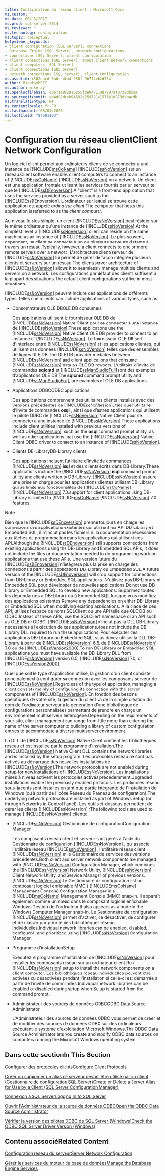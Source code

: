 ```yaml
---
title: Configuration du réseau client | Microsoft Docs
ms.custom: ''
ms.date: 06/13/2017
ms.prod: sql-server-2014
ms.reviewer: ''
ms.technology: configuration
ms.topic: conceptual
helpviewer_keywords:
- client configuration [SQL Server], connections
- Database Engine [SQL Server], network configurations
- connections [SQL Server], client configuration
- client connections [SQL Server], about client network connections
- client computers [SQL Server]
- client connections [SQL Server]
- network connections [SQL Server], client configuration
ms.assetid: c382eacd-0a0c-40a4-958f-9b774eb2d734
author: MikeRayMSFT
ms.author: mikeray
ms.openlocfilehash: d0671a8d2913855fde047110d7907af8739dbd5a
ms.sourcegitcommit: ad4d92dce894592a259721a1571b1d8736abacdb
ms.translationtype: MT
ms.contentlocale: fr-FR
ms.lasthandoff: 08/04/2020
ms.locfileid: "87601103"
---
```

# <a name="client-network-configuration"></a><span data-ttu-id="f8aa0-102">Configuration du réseau client</span><span class="sxs-lookup"><span data-stu-id="f8aa0-102">Client Network Configuration</span></span>
  <span data-ttu-id="f8aa0-103">Un logiciel client permet aux ordinateurs clients de se connecter à une instance de [!INCLUDE[msCoName](../../includes/msconame-md.md)] [!INCLUDE[ssNoVersion](../../includes/ssnoversion-md.md)] sur un réseau.</span><span class="sxs-lookup"><span data-stu-id="f8aa0-103">Client software enables client computers to connect to an instance of [!INCLUDE[msCoName](../../includes/msconame-md.md)] [!INCLUDE[ssNoVersion](../../includes/ssnoversion-md.md)] on a network.</span></span> <span data-ttu-id="f8aa0-104">Un client est une application frontale utilisant les services fournis par un serveur tel que le [!INCLUDE[ssDEnoversion](../../includes/ssdenoversion-md.md)].</span><span class="sxs-lookup"><span data-stu-id="f8aa0-104">A "client" is a front-end application that uses the services provided by a server such as the [!INCLUDE[ssDEnoversion](../../includes/ssdenoversion-md.md)].</span></span> <span data-ttu-id="f8aa0-105">L'ordinateur sur lequel se trouve cette application est appelé *ordinateur client*.</span><span class="sxs-lookup"><span data-stu-id="f8aa0-105">The computer that hosts this application is referred to as the *client computer*.</span></span>  
  
 <span data-ttu-id="f8aa0-106">Au niveau le plus simple, un client [!INCLUDE[ssNoVersion](../../includes/ssnoversion-md.md)] peut résider sur le même ordinateur qu'une instance de [!INCLUDE[ssNoVersion](../../includes/ssnoversion-md.md)].</span><span class="sxs-lookup"><span data-stu-id="f8aa0-106">At the simplest level, a [!INCLUDE[ssNoVersion](../../includes/ssnoversion-md.md)] client can reside on the same machine as an instance of [!INCLUDE[ssNoVersion](../../includes/ssnoversion-md.md)].</span></span> <span data-ttu-id="f8aa0-107">Le plus souvent, cependant, un client se connecte à un ou plusieurs serveurs distants à travers un réseau.</span><span class="sxs-lookup"><span data-stu-id="f8aa0-107">Typically, however, a client connects to one or more remote servers over a network.</span></span> <span data-ttu-id="f8aa0-108">L'architecture client/serveur de [!INCLUDE[ssNoVersion](../../includes/ssnoversion-md.md)] lui permet de gérer de façon intégrée plusieurs clients et serveurs sur un réseau.</span><span class="sxs-lookup"><span data-stu-id="f8aa0-108">The client/server architecture of [!INCLUDE[ssNoVersion](../../includes/ssnoversion-md.md)] allows it to seamlessly manage multiple clients and servers on a network.</span></span> <span data-ttu-id="f8aa0-109">Les configurations par défaut des clients suffisent à la plupart des situations.</span><span class="sxs-lookup"><span data-stu-id="f8aa0-109">The default client configurations suffice in most situations.</span></span>  
  
 [!INCLUDE[ssNoVersion](../../includes/ssnoversion-md.md)] <span data-ttu-id="f8aa0-110">peuvent inclure des applications de différents types, telles que :</span><span class="sxs-lookup"><span data-stu-id="f8aa0-110">clients can include applications of various types, such as:</span></span>  
  
-   <span data-ttu-id="f8aa0-111">Consommateurs OLE DB</span><span class="sxs-lookup"><span data-stu-id="f8aa0-111">OLE DB consumers</span></span>  
  
     <span data-ttu-id="f8aa0-112">Ces applications utilisent le fournisseur OLE DB de [!INCLUDE[ssNoVersion](../../includes/ssnoversion-md.md)] Native Client pour se connecter à une instance de [!INCLUDE[ssNoVersion](../../includes/ssnoversion-md.md)].</span><span class="sxs-lookup"><span data-stu-id="f8aa0-112">These applications use the [!INCLUDE[ssNoVersion](../../includes/ssnoversion-md.md)] Native Client OLE DB provider to connect to an instance of [!INCLUDE[ssNoVersion](../../includes/ssnoversion-md.md)].</span></span> <span data-ttu-id="f8aa0-113">Le fournisseur OLE DB sert d'interface entre [!INCLUDE[ssNoVersion](../../includes/ssnoversion-md.md)] et les applications clientes, qui utilisent des données [!INCLUDE[ssNoVersion](../../includes/ssnoversion-md.md)] telles que des ensembles de lignes OLE DB.</span><span class="sxs-lookup"><span data-stu-id="f8aa0-113">The OLE DB provider mediates between [!INCLUDE[ssNoVersion](../../includes/ssnoversion-md.md)] and client applications that consume [!INCLUDE[ssNoVersion](../../includes/ssnoversion-md.md)] data as OLE DB rowsets.</span></span> <span data-ttu-id="f8aa0-114">L’utilitaire d’invite de commandes **sqlcmd** et [!INCLUDE[ssManStudioFull](../../includes/ssmanstudiofull-md.md)]sont des exemples d’applications OLE DB.</span><span class="sxs-lookup"><span data-stu-id="f8aa0-114">The **sqlcmd** command prompt utility and [!INCLUDE[ssManStudioFull](../../includes/ssmanstudiofull-md.md)], are examples of OLE DB applications.</span></span>  
  
-   <span data-ttu-id="f8aa0-115">Applications ODBC</span><span class="sxs-lookup"><span data-stu-id="f8aa0-115">ODBC applications</span></span>  
  
     <span data-ttu-id="f8aa0-116">Ces applications comprennent des utilitaires clients installés avec des versions précédentes de [!INCLUDE[ssNoVersion](../../includes/ssnoversion-md.md)], tels que l’utilitaire d’invite de commandes **osql** , ainsi que d’autres applications qui utilisent le pilote ODBC de [!INCLUDE[ssNoVersion](../../includes/ssnoversion-md.md)] Native Client pour se connecter à une instance de [!INCLUDE[ssNoVersion](../../includes/ssnoversion-md.md)].</span><span class="sxs-lookup"><span data-stu-id="f8aa0-116">These applications include client utilities installed with previous versions of [!INCLUDE[ssNoVersion](../../includes/ssnoversion-md.md)], such as the **osql** command prompt utility, as well as other applications that use the [!INCLUDE[ssNoVersion](../../includes/ssnoversion-md.md)] Native Client ODBC driver to connect to an instance of [!INCLUDE[ssNoVersion](../../includes/ssnoversion-md.md)].</span></span>  
  
-   <span data-ttu-id="f8aa0-117">Clients DB-Library</span><span class="sxs-lookup"><span data-stu-id="f8aa0-117">DB-Library clients</span></span>  
  
     <span data-ttu-id="f8aa0-118">Ces applications incluent l’utilitaire d’invite de commandes [!INCLUDE[ssNoVersion](../../includes/ssnoversion-md.md)] **isql** et des clients écrits dans DB-Library.</span><span class="sxs-lookup"><span data-stu-id="f8aa0-118">These applications include the [!INCLUDE[ssNoVersion](../../includes/ssnoversion-md.md)] **isql** command prompt utility and clients written to DB-Library.</span></span> [!INCLUDE[ssNoVersion](../../includes/ssnoversion-md.md)] <span data-ttu-id="f8aa0-119">assure une prise en charge pour les applications clientes utilisant DB-Library qui se limite aux fonctionnalités de [!INCLUDE[msCoName](../../includes/msconame-md.md)] [!INCLUDE[ssNoVersion](../../includes/ssnoversion-md.md)] 7.0.</span><span class="sxs-lookup"><span data-stu-id="f8aa0-119">support for client applications using DB-Library is limited to [!INCLUDE[msCoName](../../includes/msconame-md.md)] [!INCLUDE[ssNoVersion](../../includes/ssnoversion-md.md)] 7.0 features.</span></span>  
  
> [!NOTE]  
>  <span data-ttu-id="f8aa0-120">Bien que le [!INCLUDE[ssDEnoversion](../../includes/ssdenoversion-md.md)] prenne toujours en charge les connexions des applications existantes qui utilisent les API DB-Library et Embedded SQL, il n'inclut pas les fichiers ni la documentation nécessaires aux tâches de programmation dans les applications qui utilisent ces API.</span><span class="sxs-lookup"><span data-stu-id="f8aa0-120">Although the [!INCLUDE[ssDEnoversion](../../includes/ssdenoversion-md.md)] still supports connections from existing applications using the DB-Library and Embedded SQL APIs, it does not include the files or documentation needed to do programming work on applications that use these APIs.</span></span> <span data-ttu-id="f8aa0-121">Une version future du [!INCLUDE[ssDEnoversion](../../includes/ssdenoversion-md.md)] n'intègrera plus la prise en charge des connexions à partir des applications DB-Library ou Embedded SQL.</span><span class="sxs-lookup"><span data-stu-id="f8aa0-121">A future version of the [!INCLUDE[ssDEnoversion](../../includes/ssdenoversion-md.md)] will drop support for connections from DB-Library or Embedded SQL applications.</span></span> <span data-ttu-id="f8aa0-122">N'utilisez pas DB-Library ni Embedded SQL pour développer de nouvelles applications.</span><span class="sxs-lookup"><span data-stu-id="f8aa0-122">Do not use DB-Library or Embedded SQL to develop new applications.</span></span> <span data-ttu-id="f8aa0-123">Supprimez toutes les dépendances à DB-Library ou à Embedded SQL lorsque vous modifiez des applications existantes.</span><span class="sxs-lookup"><span data-stu-id="f8aa0-123">Remove any dependencies on either DB-Library or Embedded SQL when modifying existing applications.</span></span> <span data-ttu-id="f8aa0-124">À la place de ces API, utilisez l’espace de noms SQLClient ou une API telle que OLE DB ou ODBC.</span><span class="sxs-lookup"><span data-stu-id="f8aa0-124">Instead of these APIs, use the SQLClient namespace or an API such as OLE DB or ODBC.</span></span> [!INCLUDE[ssNoVersion](../../includes/ssnoversion-md.md)] <span data-ttu-id="f8aa0-125">n’inclut pas la DLL DB-Library nécessaires à l’exécution de ces applications.</span><span class="sxs-lookup"><span data-stu-id="f8aa0-125">does not include the DB-Library DLL required to run these applications.</span></span> <span data-ttu-id="f8aa0-126">Pour exécuter des applications DB-Library ou Embedded SQL, vous devez utiliser la DLL DB-Library à partir de [!INCLUDE[ssNoVersion](../../includes/ssnoversion-md.md)] 6.5, de [!INCLUDE[ssNoVersion](../../includes/ssnoversion-md.md)] 7.0 ou de [!INCLUDE[ssVersion2000](../../includes/ssversion2000-md.md)].</span><span class="sxs-lookup"><span data-stu-id="f8aa0-126">To run DB-Library or Embedded SQL applications you must have available the DB-Library DLL from [!INCLUDE[ssNoVersion](../../includes/ssnoversion-md.md)] version 6.5, [!INCLUDE[ssNoVersion](../../includes/ssnoversion-md.md)] 7.0, or [!INCLUDE[ssVersion2000](../../includes/ssversion2000-md.md)].</span></span>  
  
 <span data-ttu-id="f8aa0-127">Quel que soit le type d'application utilisé, la gestion d'un client consiste principalement à configurer sa connexion avec les composants serveur de [!INCLUDE[ssNoVersion](../../includes/ssnoversion-md.md)].</span><span class="sxs-lookup"><span data-stu-id="f8aa0-127">Regardless of the type of application, managing a client consists mainly of configuring its connection with the server components of [!INCLUDE[ssNoVersion](../../includes/ssnoversion-md.md)].</span></span> <span data-ttu-id="f8aa0-128">En fonction des besoins spécifiques de votre site, la gestion du client va de la simple création du nom de l'ordinateur serveur à la génération d'une bibliothèque de configurations personnalisées permettant de prendre en charge un environnement multiserveur hétérogène.</span><span class="sxs-lookup"><span data-stu-id="f8aa0-128">Depending on the requirements of your site, client management can range from little more than entering the name of the server computer to building a library of custom configuration entries to accommodate a diverse multiserver environment.</span></span>  
  
 <span data-ttu-id="f8aa0-129">La DLL de [!INCLUDE[ssNoVersion](../../includes/ssnoversion-md.md)] Native Client contient les bibliothèques réseau et est installée par le programme d'installation.</span><span class="sxs-lookup"><span data-stu-id="f8aa0-129">The [!INCLUDE[ssNoVersion](../../includes/ssnoversion-md.md)] Native Client DLL contains the network libraries and is installed by the setup program.</span></span> <span data-ttu-id="f8aa0-130">Les protocoles réseau ne sont pas activés au démarrage des nouvelles installations de [!INCLUDE[ssNoVersion](../../includes/ssnoversion-md.md)].</span><span class="sxs-lookup"><span data-stu-id="f8aa0-130">The network protocols are not enabled during setup for new installations of [!INCLUDE[ssNoVersion](../../includes/ssnoversion-md.md)].</span></span> <span data-ttu-id="f8aa0-131">Les installations mises à niveau activent les protocoles activés précédemment.</span><span class="sxs-lookup"><span data-stu-id="f8aa0-131">Upgraded installations enable the previously enabled protocols.</span></span> <span data-ttu-id="f8aa0-132">Les protocoles réseau sous-jacents sont installés en tant que partie intégrante de l'installation de Windows (ou à partir de l'icône Réseau du Panneau de configuration).</span><span class="sxs-lookup"><span data-stu-id="f8aa0-132">The underlying network protocols are installed as part of Windows Setup (or through Networks in Control Panel).</span></span> <span data-ttu-id="f8aa0-133">Les outils ci-dessous permettent de gérer les clients [!INCLUDE[ssNoVersion](../../includes/ssnoversion-md.md)] :</span><span class="sxs-lookup"><span data-stu-id="f8aa0-133">The following tools are used to manage [!INCLUDE[ssNoVersion](../../includes/ssnoversion-md.md)] clients:</span></span>  
  
-   [!INCLUDE[ssNoVersion](../../includes/ssnoversion-md.md)] <span data-ttu-id="f8aa0-134">Gestionnaire de configuration</span><span class="sxs-lookup"><span data-stu-id="f8aa0-134">Configuration Manager</span></span>  
  
     <span data-ttu-id="f8aa0-135">Les composants réseau client et serveur sont gérés à l'aide du Gestionnaire de configuration [!INCLUDE[ssNoVersion](../../includes/ssnoversion-md.md)] , qui associe l'utilitaire réseau [!INCLUDE[ssNoVersion](../../includes/ssnoversion-md.md)] , l'utilitaire réseau client [!INCLUDE[ssNoVersion](../../includes/ssnoversion-md.md)] et le Gestionnaire de services des versions précédentes.</span><span class="sxs-lookup"><span data-stu-id="f8aa0-135">Both client and server network components are managed with [!INCLUDE[ssNoVersion](../../includes/ssnoversion-md.md)] Configuration Manager, which combines the [!INCLUDE[ssNoVersion](../../includes/ssnoversion-md.md)] Network Utility, [!INCLUDE[ssNoVersion](../../includes/ssnoversion-md.md)] Client Network Utility, and Service Manager of previous versions.</span></span> [!INCLUDE[ssNoVersion](../../includes/ssnoversion-md.md)] <span data-ttu-id="f8aa0-136">Le Gestionnaire de configuration est un composant logiciel enfichable MMC ( [!INCLUDE[msCoName](../../includes/msconame-md.md)] Management Console).</span><span class="sxs-lookup"><span data-stu-id="f8aa0-136">Configuration Manager is a [!INCLUDE[msCoName](../../includes/msconame-md.md)] Management Console (MMC) snap-in.</span></span> <span data-ttu-id="f8aa0-137">Il apparaît également comme un nœud dans le composant logiciel enfichable Windows Gestion de l'ordinateur.</span><span class="sxs-lookup"><span data-stu-id="f8aa0-137">It also appears as a node in the Windows Computer Manager snap-in.</span></span> <span data-ttu-id="f8aa0-138">Le Gestionnaire de configuration [!INCLUDE[ssNoVersion](../../includes/ssnoversion-md.md)] permet d'activer, de désactiver, de configurer et de classer par priorité des bibliothèques réseau individuelles.</span><span class="sxs-lookup"><span data-stu-id="f8aa0-138">Individual network libraries can be enabled, disabled, configured, and prioritized using [!INCLUDE[ssNoVersion](../../includes/ssnoversion-md.md)] Configuration Manager.</span></span>  
  
-   <span data-ttu-id="f8aa0-139">Programme d’installation</span><span class="sxs-lookup"><span data-stu-id="f8aa0-139">Setup</span></span>  
  
     <span data-ttu-id="f8aa0-140">Exécutez le programme d'installation de [!INCLUDE[ssNoVersion](../../includes/ssnoversion-md.md)] pour installer les composants réseau sur un ordinateur client.</span><span class="sxs-lookup"><span data-stu-id="f8aa0-140">Run [!INCLUDE[ssNoVersion](../../includes/ssnoversion-md.md)] setup to install the network components on a client computer.</span></span> <span data-ttu-id="f8aa0-141">Les bibliothèques réseau individuelles peuvent être activées ou désactivées pendant l'installation si celle-ci est démarrée à partir de l'invite de commandes.</span><span class="sxs-lookup"><span data-stu-id="f8aa0-141">Individual network libraries can be enabled or disabled during setup when Setup is started from the command prompt.</span></span>  
  
-   <span data-ttu-id="f8aa0-142">Administrateur des sources de données ODBC</span><span class="sxs-lookup"><span data-stu-id="f8aa0-142">ODBC Data Source Administrator</span></span>  
  
     <span data-ttu-id="f8aa0-143">L'Administrateur des sources de données ODBC vous permet de créer et de modifier des sources de données ODBC sur des ordinateurs exécutant le système d'exploitation Microsoft Windows.</span><span class="sxs-lookup"><span data-stu-id="f8aa0-143">The ODBC Data Source Administrator lets you create and modify ODBC data sources on computers running the Microsoft Windows operating system.</span></span>  
  
## <a name="in-this-section"></a><span data-ttu-id="f8aa0-144">Dans cette section</span><span class="sxs-lookup"><span data-stu-id="f8aa0-144">In This Section</span></span>  
 [<span data-ttu-id="f8aa0-145">Configurer des protocoles clients</span><span class="sxs-lookup"><span data-stu-id="f8aa0-145">Configure Client Protocols</span></span>](configure-client-protocols.md)  
  
 [<span data-ttu-id="f8aa0-146">Créer ou supprimer un alias de serveur devant être utilisé par un client &#40;Gestionnaire de configuration SQL Server&#41;</span><span class="sxs-lookup"><span data-stu-id="f8aa0-146">Create or Delete a Server Alias for Use by a Client &#40;SQL Server Configuration Manager&#41;</span></span>](create-or-delete-a-server-alias-for-use-by-a-client.md)  
  
 [<span data-ttu-id="f8aa0-147">Connexion à SQL Server</span><span class="sxs-lookup"><span data-stu-id="f8aa0-147">Logging In to SQL Server</span></span>](logging-in-to-sql-server.md)  
  
 [<span data-ttu-id="f8aa0-148">Ouvrir l'Administrateur de la source de données ODBC</span><span class="sxs-lookup"><span data-stu-id="f8aa0-148">Open the ODBC Data Source Administrator</span></span>](open-the-odbc-data-source-administrator.md)  
  
 [<span data-ttu-id="f8aa0-149">Vérifier la version des pilotes ODBC de SQL Server &#40;Windows&#41;</span><span class="sxs-lookup"><span data-stu-id="f8aa0-149">Check the ODBC SQL Server Driver Version &#40;Windows&#41;</span></span>](check-the-odbc-sql-server-driver-version-windows.md)  
  
## <a name="related-content"></a><span data-ttu-id="f8aa0-150">Contenu associé</span><span class="sxs-lookup"><span data-stu-id="f8aa0-150">Related Content</span></span>  
 [<span data-ttu-id="f8aa0-151">Configuration réseau du serveur</span><span class="sxs-lookup"><span data-stu-id="f8aa0-151">Server Network Configuration</span></span>](server-network-configuration.md)  
  
 [<span data-ttu-id="f8aa0-152">Gérer les services du moteur de base de données</span><span class="sxs-lookup"><span data-stu-id="f8aa0-152">Manage the Database Engine Services</span></span>](manage-the-database-engine-services.md)  
  
  
